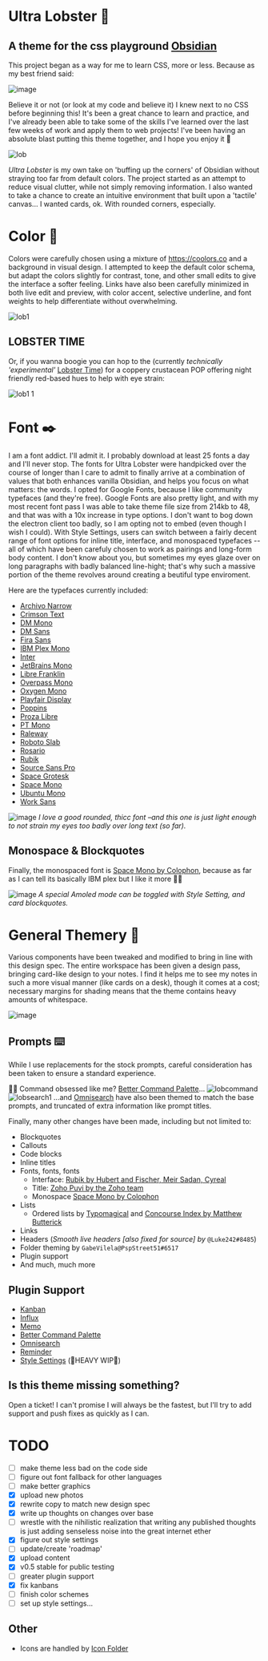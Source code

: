 # Ultra Lobster 🦞
## A theme for the css playground [Obsidian](https://obsidian.md/)

This project began as a way for me to learn CSS, more or less. Because as my best friend said:

![image](https://user-images.githubusercontent.com/87339163/197320589-e1a4b86e-d17f-4ab4-9a18-0869a3ae0f65.png)

Believe it or not (or look at my code and believe it) I knew next to no CSS before beginning this! It's been a great chance to learn and practice, and I've already been able to take some of the skills I've learned over the last few weeks of work and apply them to web projects! I've been having an absolute blast putting this theme together, and I hope you enjoy it 🥰

![lob](https://user-images.githubusercontent.com/87339163/197312680-a81ab036-c0cd-4b75-8602-8886b153f471.png)

_Ultra Lobster_ is my own take on 'buffing up the corners' of Obsidian without straying too far from default colors. The project started as an attempt to reduce visual clutter, while not simply removing information. I also wanted to take a chance to create an intuitive environment that built upon a 'tactile' canvas... I wanted cards, ok. With rounded corners, especially.

# Color 🎨
Colors were carefully chosen using a mixture of <https://coolors.co> and a background in visual design. I attempted to keep the default color schema, but adapt the colors slightly for contrast, tone, and other small edits to give the interface a softer feeling. Links have also been carefully minimized in both live edit and preview, with color accent, selective underline, and font weights to help differentiate without overwhelming.

![lob1](https://user-images.githubusercontent.com/87339163/197315601-10d3d4eb-d786-48c1-8913-65ed4f29f2bf.png)

## LOBSTER TIME
Or, if you wanna boogie you can hop to the (currently _technically 'experimental'_ [Lobster Time](https://coolors.co/f4f1de-efd4bf-eab69f-e07a5f-3d405b-0b7a75)) for a coppery crustacean POP offering night friendly red-based hues to help with eye strain:

![lob1 1](https://user-images.githubusercontent.com/87339163/197315662-50dc5141-a0fd-415f-9615-cec1acddb0d7.png)

# Font ✒️
I am a font addict. I'll admit it. I probably download at least 25 fonts a day and I'll never stop. The fonts for Ultra Lobster were handpicked over the course of longer than I care to admit to finally arrive at a combination of values that both enhances vanilla Obsidian, and helps you focus on what matters: the words. I opted for Google Fonts, because I like community typefaces (and they're free). Google Fonts are also pretty light, and with my most recent font pass I was able to take theme file size from 214kb to 48, and that was with a 10x increase in type options. I don't want to bog down the electron client too badly, so I am opting not to embed (even though I wish I could). With Style Settings, users can switch between a fairly decent range of font options for inline title, interface, and monospaced typefaces --all of which have been carefuly chosen to work as pairings and long-form body content. I don't know about you, but sometimes my eyes glaze over on long paragraphs with badly balanced line-hight; that's why such a massive portion of the theme revolves around creating a beutiful type enviroment.

Here are the typefaces currently included:
- [Archivo Narrow](https://fonts.google.com/specimen/Archivo+Narrow)
- [Crimson Text](https://fonts.google.com/specimen/Crimson+Text)
- [DM Mono](https://fonts.google.com/specimen/DM+Mono?category=Monospace)
- [DM Sans](https://fonts.google.com/specimen/DM+Sans)
- [Fira Sans](https://fonts.google.com/specimen/Fira+Sans)
- [IBM Plex Mono](https://fonts.google.com/specimen/IBM+Plex+Mono?category=Monospace)
- [Inter](https://fonts.google.com/specimen/Inter)
- [JetBrains Mono](https://fonts.google.com/specimen/JetBrains+Mono?category=Monospace)
- [Libre Franklin](https://fonts.google.com/specimen/Libre+Franklin)
- [Overpass Mono](https://fonts.google.com/specimen/Overpass+Mono?category=Monospace)
- [Oxygen Mono](https://fonts.google.com/specimen/Oxygen+Mono?category=Monospace)
- [Playfair Display](https://fonts.google.com/specimen/Playfair+Display)
- [Poppins](https://fonts.google.com/specimen/Poppins)
- [Proza Libre](https://fonts.google.com/specimen/Proza+Libre)
- [PT Mono](https://fonts.google.com/specimen/PT+Mono?category=Monospace)
- [Raleway](https://fonts.google.com/specimen/Raleway)
- [Roboto Slab](https://fonts.google.com/specimen/Roboto+Slab)
- [Rosario](https://fonts.google.com/specimen/Rosario)
- [Rubik](https://fonts.google.com/specimen/Rubik)
- [Source Sans Pro](https://fonts.google.com/specimen/Source+Sans+Pro)
- [Space Grotesk](https://fonts.google.com/specimen/Space+Grotesk)
- [Space Mono](https://fonts.google.com/specimen/Space+Mono?category=Monospace)
- [Ubuntu Mono](https://fonts.google.com/specimen/Ubuntu+Mono?category=Monospace)
- [Work Sans](https://fonts.google.com/specimen/Work+Sans)

![image](https://user-images.githubusercontent.com/87339163/197315907-f775cf5b-418e-44bb-9c11-c7b1b8508032.png)
_I love a good rounded, thicc font –and this one is just light enough to not strain my eyes too badly over long text (so far)._

## Monospace & Blockquotes
Finally, the monospaced font is [Space Mono by Colophon](https://fonts.google.com/specimen/Space+Mono?category=Monospace), because as far as I can tell its basically IBM plex but I like it more 🤷‍♀️

![image](https://user-images.githubusercontent.com/87339163/197315754-bae5e216-c907-4d21-b768-53412dcc999e.png)
_A special Amoled mode can be toggled with Style Setting, and card blockquotes._

# General Themery 💪
Various components have been tweaked and modified to bring in line with this design spec. The entire workspace has been given a design pass, bringing card-like design to your notes. I find it helps me to see my notes in such a more visual manner (like cards on a desk), though it comes at a cost; necessary margins for shading means that the theme contains heavy amounts of whitespace.

![image](https://user-images.githubusercontent.com/87339163/197316274-6fbeaeb2-6cfd-42e0-b5fc-c9db927cb7f2.png)

## Prompts ⌨️
While I use replacements for the stock prompts, careful consideration has been taken to ensure a standard experience.

👩‍💻 Command obsessed like me? [Better Command Palette](https://github.com/AlexBieg/obsidian-better-command-palette)...
![lobcommand](https://user-images.githubusercontent.com/87339163/197312966-bb9990d7-9b3b-42e0-9e01-22d91c43ed88.png)
![lobsearch1](https://user-images.githubusercontent.com/87339163/197316860-73bd4980-6c07-4432-a7fe-d309b4da6c79.png)
...and [Omnisearch](https://github.com/scambier/obsidian-omnisearch) have also been themed to match the base prompts, and truncated of extra information like prompt titles.

Finally, many other changes have been made, including but not limited to:
- Blockquotes
- Callouts
- Code blocks
- Inline titles
- Fonts, fonts, fonts
	- Interface: [Rubik by Hubert and Fischer, Meir Sadan, Cyreal](https://fonts.google.com/specimen/Rubik)
	- Title: [Zoho Puvi by the Zoho team](https://www.zoho.com/typefaces/puvi/)
	- Monospace [Space Mono by Colophon](https://fonts.google.com/specimen/Space+Mono?category=Monospace)
- Lists
	- Ordered lists by [Typomagical](https://github.com/hungsu/typomagical-obsidian) and [Concourse Index by Matthew Butterick](https://practicaltypography.com/concourse-index.html)
- Links
- Headers (_Smooth live headers [also fixed for source] by_ `@Luke242#8485`)
- Folder theming by `GabeVilela@PspStreet51#6517`
- Plugin support
- And much, much more

## Plugin Support
- [Kanban](https://github.com/mgmeyers/obsidian-kanban)
- [Influx](https://github.com/jensmtg/influx)
- [Memo](https://github.com/quorafind/obsidian-memos)
- [Better Command Palette](https://github.com/AlexBieg/obsidian-better-command-palette)
- [Omnisearch](https://github.com/scambier/obsidian-omnisearch)
- [Reminder](https://github.com/uphy/obsidian-reminder)
- [Style Settings](https://github.com/mgmeyers/obsidian-style-settings) (🚧HEAVY WIP🚧)

## Is this theme missing something?
Open a ticket! I can't promise I will always be the fastest, but I'll try to add support and push fixes as quickly as I can.

# TODO
- [ ] make theme less bad on the code side
- [ ] figure out font fallback for other languages
- [ ] make better graphics
- [x] upload new photos
- [x] rewrite copy to match new design spec
- [x] write up thoughts on changes over base
- [ ] wrestle with the nihilistic realization that writing any published thoughts is just adding senseless noise into the great internet ether
- [x] figure out style settings
- [ ] update/create 'roadmap'
- [x] upload content
- [x] v0.5 stable for public testing
- [ ] greater plugin support
- [x] fix kanbans
- [ ] finish color schemes
- [ ] set up style settings...

## Other
- Icons are handled by [Icon Folder](https://github.com/FlorianWoelki/obsidian-icon-folder)
